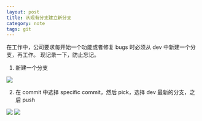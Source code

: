 ```yaml
---
layout: post
title: 从现有分支建立新分支
category: note
tags: git
---
```


在工作中，公司要求每开始一个功能或者修复 bugs 时必须从 dev 中新建一个分支，再工作。
现记录一下，防止忘记。

1. 新建一个分支

![](http://ww1.sinaimg.cn/large/007epDtPgy1g0k7rpc0i9j30kc0lgtml.jpg)

2. 在 commit 中选择 specific commit，然后 pick，选择 dev 最新的分支，之后 push

![](http://ww1.sinaimg.cn/large/007epDtPgy1g0k7w55p4rj31xa1dg4qp.jpg)
![](http://ww1.sinaimg.cn/large/007epDtPgy1g0k7wf8y85j32e81iyhdt.jpg)
